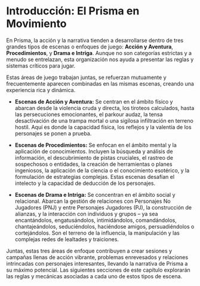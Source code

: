 # Introducción: El Prisma en Movimiento

En Prisma, la acción y la narrativa tienden a desarrollarse dentro de tres grandes tipos de escenas o enfoques de juego: **Acción y Aventura**, **Procedimientos**, y **Drama e Intriga**. Aunque no son categorías estrictas y a menudo se entrelazan, esta organización nos ayuda a presentar las reglas y sistemas críticos para jugar.

Estas áreas de juego trabajan juntas, se refuerzan mutuamente y frecuentemente aparecen combinadas en las mismas escenas, creando una experiencia rica y dinámica.

* **Escenas de Acción y Aventura:**
    Se centran en el ámbito físico y abarcan desde la violencia cruda y directa, los tiroteos calculados, hasta las persecuciones emocionantes, el parkour audaz, la tensa desactivación de una trampa mortal o una sigilosa infiltración en terreno hostil. Aquí es donde la capacidad física, los reflejos y la valentía de los personajes se ponen a prueba.

* **Escenas de Procedimientos:**
    Se enfocan en el ámbito mental y la aplicación de conocimientos. Incluyen la búsqueda y análisis de información, el descubrimiento de pistas cruciales, el rastreo de sospechosos o entidades, la creación de herramientas o planes ingeniosos, la aplicación de la ciencia o el conocimiento esotérico, y la formulación de estrategias complejas. Estas escenas desafían el intelecto y la capacidad de deducción de los personajes.

* **Escenas de Drama e Intriga:**
    Se concentran en el ámbito social y relacional. Abarcan la gestión de relaciones con Personajes No Jugadores (PNJ) y entre Personajes Jugadores (PJ), la construcción de alianzas, y la interacción con individuos y grupos – ya sea encantándolos, engatusándolos, intimidándolos, comandándolos, chantajeándolos, seduciéndolos, haciéndose amigos, persuadiéndolos o cortejándolos. Son el terreno de la influencia, la manipulación y las complejas redes de lealtades y traiciones.

Juntas, estas tres áreas de enfoque contribuyen a crear sesiones y campañas llenas de acción vibrante, problemas enrevesados y relaciones intrincadas con personajes interesantes, llevando la narrativa de Prisma a su máximo potencial. Las siguientes secciones de este capítulo explorarán las reglas y mecánicas asociadas a cada uno de estos tipos de escena.